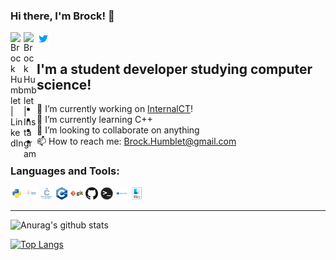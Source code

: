 ### Hi there, I'm Brock! 👋

<a href="https://www.linkedin.com/in/brock-humblet">
  <img align="left" alt="Brock Humblet | LinkedIn" width="21px" src="https://content.linkedin.com/content/dam/me/brand/en-us/brand-home/logos/In-Blue-Logo.png.original.png" />
</a>
<a href="https://www.instagram.com/brockhumblet/">
  <img align="left" alt="Brock Humblet | Instagram" width="21px" src="https://instagram-brand.com/wp-content/uploads/2016/11/Instagram_AppIcon_Aug2017.png?w=300" />
</a>
<a href="https://twitter.com/Brockkobe32">
  <img align="left" alt="Brock Humblet | Twitter" width="21px" src="https://raw.githubusercontent.com/github/explore/80688e429a7d4ef2fca1e82350fe8e3517d3494d/topics/twitter/twitter.png" />
</a>

<br />

## I'm a student developer studying computer science!

- 🔭 I’m currently working on [InternalCT][project]!
- 🌱 I’m currently learning C++
- 👯 I’m looking to collaborate on anything
- 📫 How to reach me: Brock.Humblet@gmail.com

### Languages and Tools:

<code><img height="20" src="https://raw.githubusercontent.com/github/explore/80688e429a7d4ef2fca1e82350fe8e3517d3494d/topics/python/python.png"></code>
<code><img height="20" src="https://raw.githubusercontent.com/github/explore/80688e429a7d4ef2fca1e82350fe8e3517d3494d/topics/java/java.png"></code>
<code><img height="20" src="https://raw.githubusercontent.com/github/explore/80688e429a7d4ef2fca1e82350fe8e3517d3494d/topics/c/c.png"></code>
<code><img height="20" src="https://raw.githubusercontent.com/github/explore/80688e429a7d4ef2fca1e82350fe8e3517d3494d/topics/cpp/cpp.png"></code>
<code><img height="20" src="https://raw.githubusercontent.com/github/explore/80688e429a7d4ef2fca1e82350fe8e3517d3494d/topics/git/git.png"></code>
<code><img height="20" src="https://raw.githubusercontent.com/github/explore/78df643247d429f6cc873026c0622819ad797942/topics/github/github.png"></code>
<code><img height="20" src="https://raw.githubusercontent.com/github/explore/d92924b1d925bb134e308bd29c9de6c302ed3beb/topics/terminal/terminal.png"></code>
<code><img height="20" src="https://raw.githubusercontent.com/github/explore/80688e429a7d4ef2fca1e82350fe8e3517d3494d/topics/windows/windows.png"></code>
<code><img height="20" src="https://raw.githubusercontent.com/github/explore/80688e429a7d4ef2fca1e82350fe8e3517d3494d/topics/macos/macos.png"></code>

---

![Anurag's github stats](https://github-readme-stats.vercel.app/api?username=Bhumblet&count_private=true&show_icons=true&hide_border=true)

[![Top Langs](https://github-readme-stats.vercel.app/api/top-langs/?username=BrockHumblet&layout=compact&hide_border=true&hide=CMake,Makefile&langs_count=10)](https://github.com/anuraghazra/github-readme-stats)

[project]: https://github.com/BrockHumblet/InternalCT
